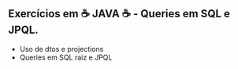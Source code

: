 ﻿## Exercícios em ☕ JAVA ☕ - Queries em SQL e JPQL.

- Uso de dtos e projections
- Queries em SQL raiz e JPQL
